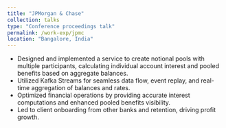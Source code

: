 ```yaml
---
title: "JPMorgan & Chase"
collection: talks
type: "Conference proceedings talk"
permalink: /work-exp/jpmc
location: "Bangalore, India"
---
```


* Designed and implemented a service to create notional pools with multiple participants, calculating individual account interest and pooled benefits based on aggregate balances.
* Utilized Kafka Streams for seamless data flow, event replay, and real-time aggregation of balances and rates.
* Optimized financial operations by providing accurate interest computations and enhanced pooled benefits visibility.
* Led to client onboarding from other banks and retention, driving profit growth.
